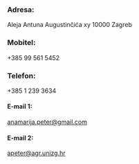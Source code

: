 ### Adresa: 
Aleja Antuna Augustinčića xy
10000 Zagreb

### Mobitel: 
+385 99 561 5452

### Telefon: 
+385 1 239 3634

#### E-mail 1: 
anamarija.peter@gmail.com

#### E-mail 2: 
apeter@agr.unizg.hr